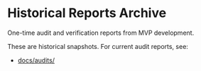 # Historical Reports Archive

One-time audit and verification reports from MVP development.

These are historical snapshots. For current audit reports, see:
- [docs/audits/](../../audits/)
